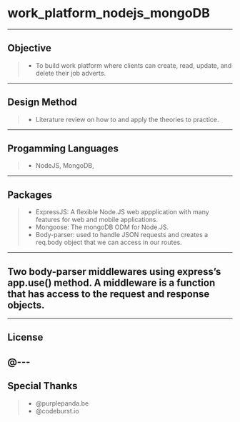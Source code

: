 # work_platform_nodejs_mongoDB
---
## Objective
>- To build work platform where clients can create, read, update, and delete their job adverts.
---
## Design Method
>- Literature review on how to and apply the theories to practice.
---
## Progamming Languages
>- NodeJS, MongoDB, 
---
## Packages
>- ExpressJS: A flexible Node.JS web appplication with many features for web and mobile applications.
>- Mongoose: The mongoDB ODM for Node.JS.
>- Body-parser: used to handle JSON requests and creates a req.body object that we can access in our routes.
---
Two body-parser middlewares using express’s app.use() method.
A middleware is a function that has access to the request and response objects.
---
---
## License
@---
---
## Special Thanks
>- @purplepanda.be
>- @codeburst.io
